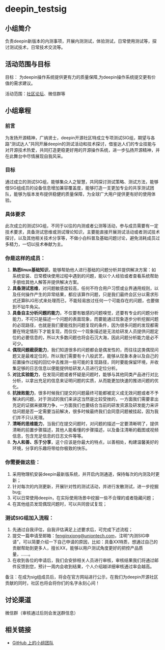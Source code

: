 ```

```

<!--

请按照实际情况编辑此文件，以使内容适应您所要创建的 SIG 的实际情况，并在发起申请时删除此段注释。

请注意：

以下五段二级标题均为必须存在的段落。小组也可根据自身需求增加其它的段落和详细的描述，但不应删除此处的四个段落。

-->

# deepin_testsig

## 小组简介

负责deepin新版本的内测事项，开展内测测试，体验测试，日常使用测试等，探讨测试技术，日常技术交流等。

## 活动范围与目标

目标： 为deepin操作系统提供更有力的质量保障,为deepin操作系统提交更有价值的需求建议。

活动范围：[社区论坛](https://bbs.deepin.org/)、微信群等

## 小组章程

### 前言

为发扬开源精神，广纳贤士，deepin开源社区特成立专项测试SIG组，期望与各路“测试达人”共同开展deepin的测试活动和技术探讨，借鉴达人们的专业技能与对开源技术热爱，共同打造更稳更好用的开源操作系统，进一步弘扬开源精神，并在此舞台中尽情展现自我风采。

### 目标

通过成立的测试SIG组，能够集众人之智慧，共同探讨测试策略、测试方法，能够借SIG组成员的设备信息增加兼容覆盖度，能够打造一支更加专业的共享测试团队，能够为版本发布提供稳健的质量保障，为全球广大用户提供更有好的使用体验。

### 具体要求

此次成立的测试SIG组，不同于以往的内测或者公测等活动，参与成员需要有一定技术要求，具备测试思维或测试理论知识，主要能直接开展测试活动或者测试技术探讨，以及其他相关技术分享等，不做小白科普及基础问题讨论，避免消耗成员过多精力，一切以技术奉献为主。

### 你是这样的成员：

1. **熟悉linux基础知识**，能够帮助他人进行基础的问题分析并提供解决方案：如系统安装、日常模块使用过程中遇到的问题，能以个人经验或者查看系统帮助手册给其他人解答并提供解决方案。
2. **具备测试思维**，对问题敏感度较高，任何不符合用户习惯或业界通用规则，以及任何操作产生的异常结果，都应该算作问题，只是我们最终会区分以需求形式还算BUG形式来处理而已，不能轻易放过任何一个可能存在的问题，也要做到不钻牛角尖。
3. **具备自主分析问题的能力**，不仅要有敏感的问题嗅觉，还要有专业的问题分析能力，不可只是描述一个问题的表面现象，而要能通过现象逐步分析挖掘问题的必现路径，也就是我们要能找到问题复现的条件，因为很多问题的发现都需要在特定情形下才能复现，而仅仅一个现象描述是无法给研发人员提供问题定位的必要信息的，所以大多数问题也将会石沉大海，因此问题分析能力是必不可少。
4. **偶现问题截获能力**，我们知道很多的问题都会是偶发性的，而往往这类偶现问题又是最难定位的，所以我们需要有十八般武艺，能够从现象本身以及自己的前置操作过程的回忆中去推测一些可能的复现路径，同时要能保留环境，并收集足够的日志信息以便能提供给研发人员进行定位分析。
5. **对比实验能力**，在发现问题或者怀疑是问题时，能够与其他同类产品进行对比分析，以拿出充足的信息来证明问题的实质，从而能更加快速的推进问题的优化。
6. **抗挫败能力**，很多时候我们提交的问题最终可能都被定义成无效问题或者不予解决的问题，对于测试的我们来讲这当然是比较受挫的，一方面我们需要拿出充足的证据来据理力争，一方面我们也要结合当前的研发资源及研发能力来评估问题是否一定需要当前解决，很多时候最终我们会同意问题被挂起，因为我们并不只认死理。
7. **清晰的思维能力**，当我们在提交问题时，对问题的描述一定要清晰明了，提供清晰的前置步骤描述，其他人能看懂的步骤描述，以及备注清晰的截图或视频信息，包含充足信息的日志文件等等。
8. **为人和善、乐于分享**，这个应该是你最大的特点，以善相处，构建温馨美好的环境，分享的乐趣将带给你极致的快乐。

### 你需要做这些：

1. 采用物理机安装deepin最新版系统，并开启内测通道，保持每次的内测及时更新；
2. 针对每次的内测更新，开展针对性的测试活动，并进行发散测试，进一步挖掘bug;
3. 可以日常使用deepin，在实际使用场景中挖掘一些不合理的或者隐藏问题；
4. 在其他组员发现偶现问题时，可以共同尝试复现；

### 测试SIG组加入流程：

1. 先通过自我评估，自我评估满足上述要求后，可完成下述流程；
2. 提交一篇申请至邮箱：fengjinxiong@uniontech.com，注明“内测SIG申请”，可以简要介绍一下自己申请的原因，比如：具备XX特质，想通过自己的贡献帮助到更多人，擅长XX，能够以用户测试角度更好的把控产品质量，……。
3. 在收到各位的申请后，我们会安排相关人员进行审核，审核结果我们将通过邮件反馈到您，预计一周内会收到结果，个人介绍越详细审核通过率会越高。
  
  备注：在成为sig组成员后，将会在官方网站进行公示，在我们为deepin开源社区贡献的同时，社区也将会将你们的名字永刻心间！

## 讨论渠道

微信群（审核通过后则会发送群信息）

## 相关链接

- [GitHub 上的小组团队](https://github.com/orgs/deepin-community/teams/deepni_TestSig)
